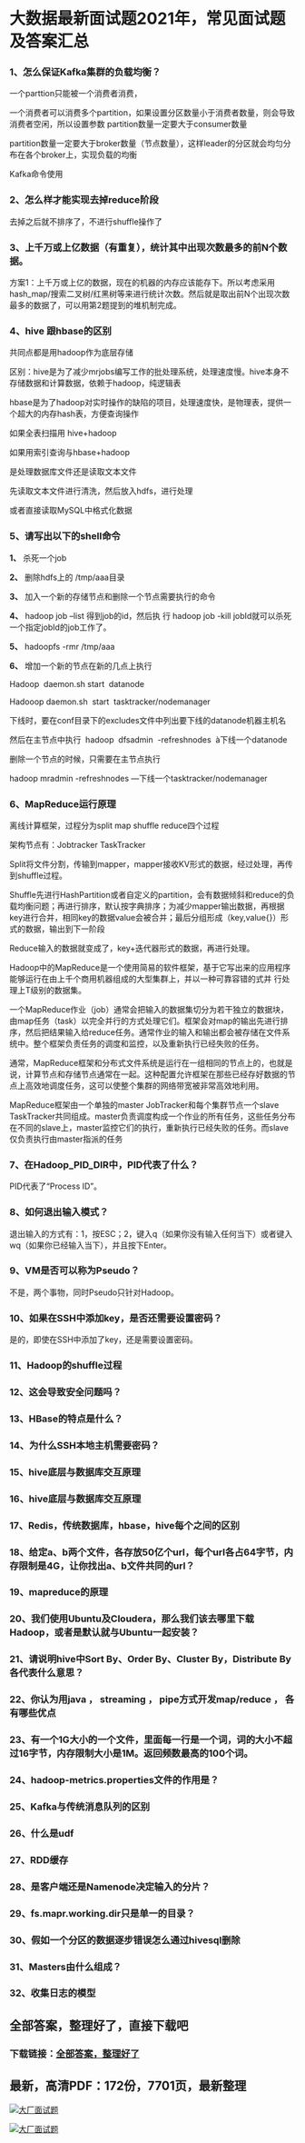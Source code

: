 # 大数据最新面试题2021年，常见面试题及答案汇总







### 1、怎么保证Kafka集群的负载均衡？

一个parttion只能被一个消费者消费，

一个消费者可以消费多个partition，如果设置分区数量小于消费者数量，则会导致消费者空闲，所以设置参数 partition数量一定要大于consumer数量

partition数量一定要大于broker数量（节点数量），这样leader的分区就会均匀分布在各个broker上，实现负载的均衡

Kafka命令使用


### 2、怎么样才能实现去掉reduce阶段

去掉之后就不排序了，不进行shuffle操作了


### 3、上千万或上亿数据（有重复），统计其中出现次数最多的前N个数据。

方案1：上千万或上亿的数据，现在的机器的内存应该能存下。所以考虑采用hash_map/搜索二叉树/红黑树等来进行统计次数。然后就是取出前N个出现次数最多的数据了，可以用第2题提到的堆机制完成。


### 4、hive 跟hbase的区别

共同点都是用hadoop作为底层存储

区别：hive是为了减少mrjobs编写工作的批处理系统，处理速度慢。hive本身不存储数据和计算数据，依赖于hadoop，纯逻辑表

hbase是为了hadoop对实时操作的缺陷的项目，处理速度快，是物理表，提供一个超大的内存hash表，方便查询操作

如果全表扫描用 hive+hadoop

如果用索引查询与hbase+hadoop

是处理数据库文件还是读取文本文件

先读取文本文件进行清洗，然后放入hdfs，进行处理

或者直接读取MySQL中格式化数据


### 5、请写出以下的shell命令

**1、** 杀死一个job

**2、** 删除hdfs上的 /tmp/aaa目录

**3、** 加入一个新的存储节点和删除一个节点需要执行的命令

**4、** hadoop job –list 得到job的id，然后执 行 hadoop job -kill jobId就可以杀死一个指定jobId的job工作了。

**5、** hadoopfs -rmr /tmp/aaa

**6、** 增加一个新的节点在新的几点上执行

Hadoop  daemon.sh start  datanode

Hadooop daemon.sh  start  tasktracker/nodemanager

下线时，要在conf目录下的excludes文件中列出要下线的datanode机器主机名

然后在主节点中执行  hadoop  dfsadmin  -refreshnodes  à下线一个datanode

删除一个节点的时候，只需要在主节点执行

hadoop mradmin -refreshnodes —下线一个tasktracker/nodemanager


### 6、MapReduce运行原理

离线计算框架，过程分为split map shuffle reduce四个过程

架构节点有：Jobtracker TaskTracker

Split将文件分割，传输到mapper，mapper接收KV形式的数据，经过处理，再传到shuffle过程。

Shuffle先进行HashPartition或者自定义的partition，会有数据倾斜和reduce的负载均衡问题；再进行排序，默认按字典排序；为减少mapper输出数据，再根据key进行合并，相同key的数据value会被合并；最后分组形成（key,value{}）形式的数据，输出到下一阶段

Reduce输入的数据就变成了，key+迭代器形式的数据，再进行处理。

Hadoop中的MapReduce是一个使用简易的软件框架，基于它写出来的应用程序能够运行在由上千个商用机器组成的大型集群上，并以一种可靠容错的式并 行处理上T级别的数据集。

一个MapReduce作业（job）通常会把输入的数据集切分为若干独立的数据块，由map任务（task）以完全并行的方式处理它们。框架会对map的输出先进行排序，然后把结果输入给reduce任务。通常作业的输入和输出都会被存储在文件系统中。整个框架负责任务的调度和监控，以及重新执行已经失败的任务。

通常，MapReduce框架和分布式文件系统是运行在一组相同的节点上的，也就是说，计算节点和存储节点通常在一起。这种配置允许框架在那些已经存好数据的节点上高效地调度任务，这可以使整个集群的网络带宽被非常高效地利用。

MapReduce框架由一个单独的master JobTracker和每个集群节点一个slave TaskTracker共同组成。master负责调度构成一个作业的所有任务，这些任务分布在不同的slave上，master监控它们的执行，重新执行已经失败的任务。而slave仅负责执行由master指派的任务


### 7、在Hadoop_PID_DIR中，PID代表了什么？

PID代表了“Process ID”。


### 8、如何退出输入模式？

退出输入的方式有：1，按ESC；2，键入q（如果你没有输入任何当下）或者键入wq（如果你已经输入当下），并且按下Enter。


### 9、VM是否可以称为Pseudo？

不是，两个事物，同时Pseudo只针对Hadoop。


### 10、如果在SSH中添加key，是否还需要设置密码？

是的，即使在SSH中添加了key，还是需要设置密码。


### 11、Hadoop的shuffle过程
### 12、这会导致安全问题吗？
### 13、HBase的特点是什么？
### 14、为什么SSH本地主机需要密码？
### 15、hive底层与数据库交互原理
### 16、hive底层与数据库交互原理
### 17、Redis，传统数据库，hbase，hive每个之间的区别
### 18、给定a、b两个文件，各存放50亿个url，每个url各占64字节，内存限制是4G，让你找出a、b文件共同的url？
### 19、mapreduce的原理
### 20、我们使用Ubuntu及Cloudera，那么我们该去哪里下载Hadoop，或者是默认就与Ubuntu一起安装？
### 21、请说明hive中Sort By、Order By、Cluster By，Distribute By各代表什么意思？
### 22、你认为用java ， streaming ， pipe方式开发map/reduce ， 各有哪些优点
### 23、有一个1G大小的一个文件，里面每一行是一个词，词的大小不超过16字节，内存限制大小是1M。返回频数最高的100个词。
### 24、hadoop-metrics.properties文件的作用是？
### 25、Kafka与传统消息队列的区别
### 26、什么是udf
### 27、RDD缓存
### 28、是客户端还是Namenode决定输入的分片？
### 29、fs.mapr.working.dir只是单一的目录？
### 30、假如一个分区的数据逐步错误怎么通过hivesql删除
### 31、Masters由什么组成？
### 32、收集日志的模型




## 全部答案，整理好了，直接下载吧

### 下载链接：[全部答案，整理好了](https://www.souyunku.com/wp-content/uploads/weixin/githup-weixin-2.png)




## 最新，高清PDF：172份，7701页，最新整理

[![大厂面试题](https://www.souyunku.com/wp-content/uploads/weixin/mst.png "架构师专栏")](https://www.souyunku.com/wp-content/uploads/weixin/githup-weixin.png "架构师专栏")

[![大厂面试题](https://www.souyunku.com/wp-content/uploads/weixin/githup-weixin.png "架构师专栏")](https://www.souyunku.com/wp-content/uploads/weixin/githup-weixin.png "架构师专栏")
